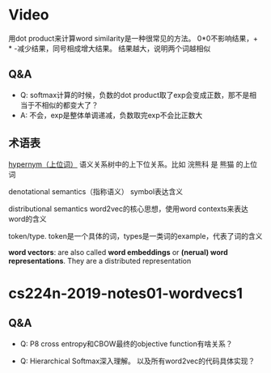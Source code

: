
# Video
用dot product来计算word similarity是一种很常见的方法。 0\*0不影响结果，+ \* -减少结果，同号相成增大结果。  结果越大，说明两个词越相似


## Q&A

- Q: softmax计算的时候，负数的dot product取了exp会变成正数，那不是相当于不相似的都变大了？
- A: 不会，exp是整体单调递减，负数取完exp不会比正数大



## 术语表
[hypernym（上位词）](https://zh.m.wikipedia.org/zh/%E4%B8%8A%E4%B8%8B%E4%BD%8D%E9%97%9C%E4%BF%82) 语义关系树中的上下位关系。比如 浣熊科 是 熊猫 的上位词

denotational semantics（指称语义） symbol表达含义

distributional semantics  word2vec的核心思想，使用word contexts来表达word的含义

token/type. token是一个具体的词，types是一类词的example，代表了词的含义

**word vectors**: are also called **word embeddings** or **(nerual) word representations**. They are
a distributed representation


# cs224n-2019-notes01-wordvecs1

## Q&A
- Q: P8 cross entropy和CBOW最终的objective function有啥关系？

- Q: Hierarchical Softmax深入理解。 以及所有word2vec的代码具体实现？